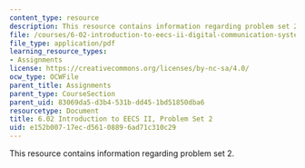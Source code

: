 ```yaml
---
content_type: resource
description: This resource contains information regarding problem set 2.
file: /courses/6-02-introduction-to-eecs-ii-digital-communication-systems-fall-2012/e152b00717ecd56108896ad71c310c29_MIT6_02F12_ps2.pdf
file_type: application/pdf
learning_resource_types:
- Assignments
license: https://creativecommons.org/licenses/by-nc-sa/4.0/
ocw_type: OCWFile
parent_title: Assignments
parent_type: CourseSection
parent_uid: 83069da5-d3b4-531b-dd45-1bd51850dba6
resourcetype: Document
title: 6.02 Introduction to EECS II, Problem Set 2
uid: e152b007-17ec-d561-0889-6ad71c310c29
---
```

This resource contains information regarding problem set 2.